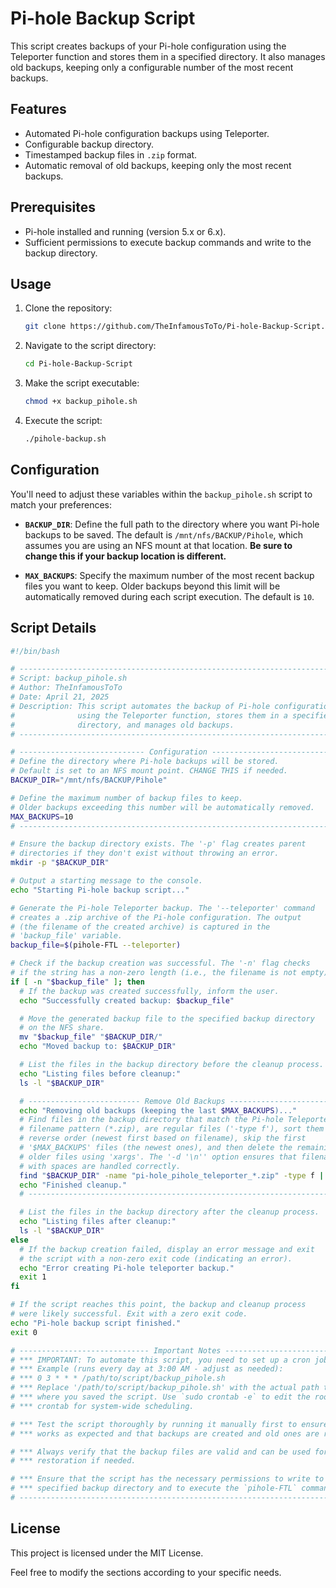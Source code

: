 # Pi-hole Backup Script

This script creates backups of your Pi-hole configuration using the Teleporter function and stores them in a specified directory. It also manages old backups, keeping only a configurable number of the most recent backups.

## Features
- Automated Pi-hole configuration backups using Teleporter.
- Configurable backup directory.
- Timestamped backup files in `.zip` format.
- Automatic removal of old backups, keeping only the most recent backups.

## Prerequisites
- Pi-hole installed and running (version 5.x or 6.x).
- Sufficient permissions to execute backup commands and write to the backup directory.

## Usage
1. Clone the repository:
   ```sh
   git clone https://github.com/TheInfamousToTo/Pi-hole-Backup-Script.git
   ```
2. Navigate to the script directory:
   ```sh
   cd Pi-hole-Backup-Script
   ```
3. Make the script executable:
   ```sh
   chmod +x backup_pihole.sh
   ```
4. Execute the script:
   ```sh
   ./pihole-backup.sh
   ```

## Configuration

You'll need to adjust these variables within the `backup_pihole.sh` script to match your preferences:

- **`BACKUP_DIR`**: Define the full path to the directory where you want Pi-hole backups to be saved. The default is `/mnt/nfs/BACKUP/Pihole`, which assumes you are using an NFS mount at that location. **Be sure to change this if your backup location is different.**

- **`MAX_BACKUPS`**: Specify the maximum number of the most recent backup files you want to keep. Older backups beyond this limit will be automatically removed during each script execution. The default is `10`.

## Script Details
```bash
#!/bin/bash

# ------------------------------------------------------------------------------
# Script: backup_pihole.sh
# Author: TheInfamousToTo
# Date: April 21, 2025
# Description: This script automates the backup of Pi-hole configurations
#              using the Teleporter function, stores them in a specified
#              directory, and manages old backups.
# ------------------------------------------------------------------------------

# ---------------------------- Configuration ---------------------------------
# Define the directory where Pi-hole backups will be stored.
# Default is set to an NFS mount point. CHANGE THIS if needed.
BACKUP_DIR="/mnt/nfs/BACKUP/Pihole"

# Define the maximum number of backup files to keep.
# Older backups exceeding this number will be automatically removed.
MAX_BACKUPS=10
# ------------------------------------------------------------------------------

# Ensure the backup directory exists. The '-p' flag creates parent
# directories if they don't exist without throwing an error.
mkdir -p "$BACKUP_DIR"

# Output a starting message to the console.
echo "Starting Pi-hole backup script..."

# Generate the Pi-hole Teleporter backup. The '--teleporter' command
# creates a .zip archive of the Pi-hole configuration. The output
# (the filename of the created archive) is captured in the
# 'backup_file' variable.
backup_file=$(pihole-FTL --teleporter)

# Check if the backup creation was successful. The '-n' flag checks
# if the string has a non-zero length (i.e., the filename is not empty).
if [ -n "$backup_file" ]; then
  # If the backup was created successfully, inform the user.
  echo "Successfully created backup: $backup_file"

  # Move the generated backup file to the specified backup directory
  # on the NFS share.
  mv "$backup_file" "$BACKUP_DIR/"
  echo "Moved backup to: $BACKUP_DIR"

  # List the files in the backup directory before the cleanup process.
  echo "Listing files before cleanup:"
  ls -l "$BACKUP_DIR"

  # ------------------------- Remove Old Backups -----------------------------
  echo "Removing old backups (keeping the last $MAX_BACKUPS)..."
  # Find files in the backup directory that match the Pi-hole Teleporter
  # filename pattern (*.zip), are regular files ('-type f'), sort them in
  # reverse order (newest first based on filename), skip the first
  # '$MAX_BACKUPS' files (the newest ones), and then delete the remaining
  # older files using 'xargs'. The '-d '\n'' option ensures that filenames
  # with spaces are handled correctly.
  find "$BACKUP_DIR" -name "pi-hole_pihole_teleporter_*.zip" -type f | sort -r | tail -n +$((MAX_BACKUPS + 1)) | xargs -d '\n' rm -f
  echo "Finished cleanup."
  # --------------------------------------------------------------------------

  # List the files in the backup directory after the cleanup process.
  echo "Listing files after cleanup:"
  ls -l "$BACKUP_DIR"
else
  # If the backup creation failed, display an error message and exit
  # the script with a non-zero exit code (indicating an error).
  echo "Error creating Pi-hole teleporter backup."
  exit 1
fi

# If the script reaches this point, the backup and cleanup process
# were likely successful. Exit with a zero exit code.
echo "Pi-hole backup script finished."
exit 0

# ----------------------------- Important Notes -----------------------------
# *** IMPORTANT: To automate this script, you need to set up a cron job.
# *** Example (runs every day at 3:00 AM - adjust as needed):
# *** 0 3 * * * /path/to/script/backup_pihole.sh
# *** Replace '/path/to/script/backup_pihole.sh' with the actual path to
# *** where you saved the script. Use `sudo crontab -e` to edit the root
# *** crontab for system-wide scheduling.

# *** Test the script thoroughly by running it manually first to ensure it
# *** works as expected and that backups are created and old ones are removed.

# *** Always verify that the backup files are valid and can be used for
# *** restoration if needed.

# *** Ensure that the script has the necessary permissions to write to the
# *** specified backup directory and to execute the `pihole-FTL` command.
# --------------------------------------------------------------------------
```

## License
This project is licensed under the MIT License.

Feel free to modify the sections according to your specific needs.
